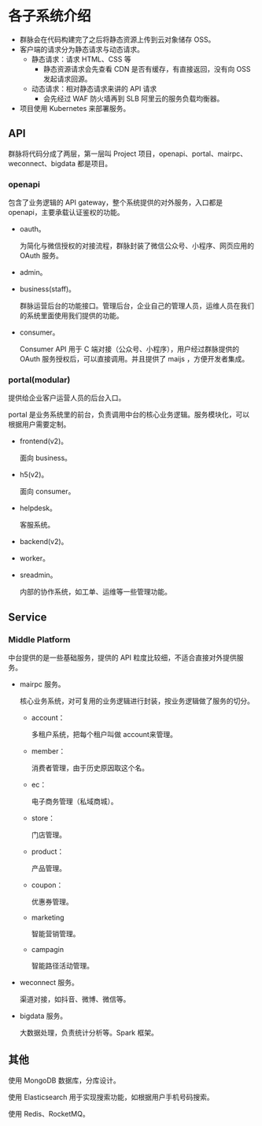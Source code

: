 # 各子系统介绍

- 群脉会在代码构建完了之后将静态资源上传到云对象储存 OSS。
- 客户端的请求分为静态请求与动态请求。
    - 静态请求：请求 HTML、CSS 等
        - 静态资源请求会先查看 CDN 是否有缓存，有直接返回，没有向 OSS 发起请求回源。
    - 动态请求：相对静态请求来讲的 API 请求
        - 会先经过 WAF 防火墙再到 SLB 阿里云的服务负载均衡器。
- 项目使用 Kubernetes 来部署服务。

## API

群脉将代码分成了两层，第一层叫 Project 项目，openapi、portal、mairpc、weconnect、bigdata 都是项目。

### openapi

包含了业务逻辑的 API gateway，整个系统提供的对外服务，入口都是 openapi，主要承载认证鉴权的功能。

- oauth。

    为简化与微信授权的对接流程，群脉封装了微信公众号、小程序、网页应用的 OAuth 服务。

- admin。
- business(staff)。

    群脉运营后台的功能接口。管理后台，企业自己的管理人员，运维人员在我们的系统里面使用我们提供的功能。

- consumer。

    Consumer API 用于 C 端对接（公众号、小程序），用户经过群脉提供的 OAuth 服务授权后，可以直接调用。并且提供了 maijs ，方便开发者集成。

### portal(modular)

提供给企业客户运营人员的后台入口。

portal 是业务系统里的前台，负责调用中台的核心业务逻辑。服务模块化，可以根据用户需要定制。

- frontend(v2)。

    面向 business。

- h5(v2)。

    面向 consumer。

- helpdesk。

    客服系统。

- backend(v2)。
- worker。

- sreadmin。

    内部的协作系统，如工单、运维等一些管理功能。

## Service

### Middle Platform

中台提供的是一些基础服务，提供的 API 粒度比较细，不适合直接对外提供服务。

- mairpc 服务。

    核心业务系统，对可复用的业务逻辑进行封装，按业务逻辑做了服务的切分。

    - account：

        多租户系统，把每个租户叫做 account来管理。

    - member：

        消费者管理，由于历史原因取这个名。

    - ec：

        电子商务管理（私域商城）。

    - store：

        门店管理。

    - product：

        产品管理。

    - coupon：

        优惠券管理。

    - marketing

        智能营销管理。

    - campagin

        智能路径活动管理。

- weconnect 服务。

    渠道对接，如抖音、微博、微信等。

- bigdata 服务。

    大数据处理，负责统计分析等。Spark 框架。

## 其他

使用 MongoDB 数据库，分库设计。

使用 Elasticsearch 用于实现搜索功能，如根据用户手机号码搜索。

使用 Redis、RocketMQ。
